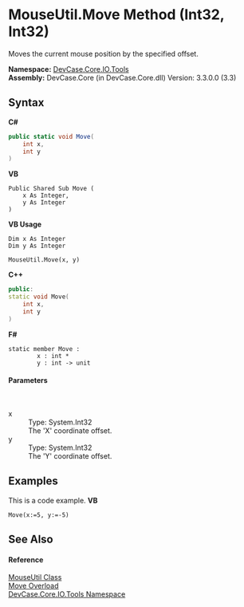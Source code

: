 # MouseUtil.Move Method (Int32, Int32)
 

Moves the current mouse position by the specified offset.

**Namespace:**&nbsp;<a href="N_DevCase_Core_IO_Tools">DevCase.Core.IO.Tools</a><br />**Assembly:**&nbsp;DevCase.Core (in DevCase.Core.dll) Version: 3.3.0.0 (3.3)

## Syntax

**C#**<br />
``` C#
public static void Move(
	int x,
	int y
)
```

**VB**<br />
``` VB
Public Shared Sub Move ( 
	x As Integer,
	y As Integer
)
```

**VB Usage**<br />
``` VB Usage
Dim x As Integer
Dim y As Integer

MouseUtil.Move(x, y)
```

**C++**<br />
``` C++
public:
static void Move(
	int x, 
	int y
)
```

**F#**<br />
``` F#
static member Move : 
        x : int * 
        y : int -> unit 

```


#### Parameters
&nbsp;<dl><dt>x</dt><dd>Type: System.Int32<br />The 'X' coordinate offset.</dd><dt>y</dt><dd>Type: System.Int32<br />The 'Y' coordinate offset.</dd></dl>

## Examples
This is a code example. 
**VB**<br />
``` VB
Move(x:=5, y:=-5)
```


## See Also


#### Reference
<a href="T_DevCase_Core_IO_Tools_MouseUtil">MouseUtil Class</a><br /><a href="Overload_DevCase_Core_IO_Tools_MouseUtil_Move">Move Overload</a><br /><a href="N_DevCase_Core_IO_Tools">DevCase.Core.IO.Tools Namespace</a><br />
